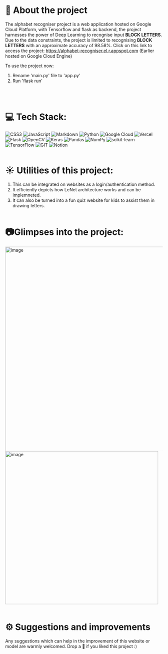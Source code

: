 # 📝 About the project
The alphabet recogniser project is a web application hosted on Google Cloud Platform, with Tensorflow and flask as backend, the project harnesses the power of Deep Learning
to recognise input **BLOCK LETTERS**. Due to the data constraints, the project is limited to recognising **BLOCK LETTERS** with an approximate accuracy of 98.58%. Click on
this link to access the project: https://alphabet-recogniser.el.r.appspot.com (Earlier hosted on Google Cloud Engine)

To use the project now: 
1) Rename 'main.py' file to 'app.py'
2) Run 'flask run'

<br></br>
# 💻 Tech Stack:
![CSS3](https://img.shields.io/badge/css3-%231572B6.svg?style=for-the-badge&logo=css3&logoColor=white) ![JavaScript](https://img.shields.io/badge/javascript-%23323330.svg?style=for-the-badge&logo=javascript&logoColor=%23F7DF1E) ![Markdown](https://img.shields.io/badge/markdown-%23000000.svg?style=for-the-badge&logo=markdown&logoColor=white) ![Python](https://img.shields.io/badge/python-3670A0?style=for-the-badge&logo=python&logoColor=ffdd54) ![Google Cloud](https://img.shields.io/badge/GoogleCloud-%234285F4.svg?style=for-the-badge&logo=google-cloud&logoColor=white) ![Vercel](https://img.shields.io/badge/vercel-%23000000.svg?style=for-the-badge&logo=vercel&logoColor=white) ![Flask](https://img.shields.io/badge/flask-%23000.svg?style=for-the-badge&logo=flask&logoColor=white) ![OpenCV](https://img.shields.io/badge/opencv-%23white.svg?style=for-the-badge&logo=opencv&logoColor=white) ![Keras](https://img.shields.io/badge/Keras-%23D00000.svg?style=for-the-badge&logo=Keras&logoColor=white) ![Pandas](https://img.shields.io/badge/pandas-%23150458.svg?style=for-the-badge&logo=pandas&logoColor=white) ![NumPy](https://img.shields.io/badge/numpy-%23013243.svg?style=for-the-badge&logo=numpy&logoColor=white) ![scikit-learn](https://img.shields.io/badge/scikit--learn-%23F7931E.svg?style=for-the-badge&logo=scikit-learn&logoColor=white) ![TensorFlow](https://img.shields.io/badge/TensorFlow-%23FF6F00.svg?style=for-the-badge&logo=TensorFlow&logoColor=white) ![GIT](https://img.shields.io/badge/Git-fc6d26?style=for-the-badge&logo=git&logoColor=white) ![Notion](https://img.shields.io/badge/Notion-%23000000.svg?style=for-the-badge&logo=notion&logoColor=white)
<br></br>
# ☀️ Utilities of this project:
1. This can be integrated on websites as a login/authentication method.
2. It efficiently depicts how LeNet architecture works and can be implemneted.
3. It can also be turned into a fun quiz website for kids to assist them in drawing letters.
<br></br>
# 📷Glimpses into the project:
<img width="653" alt="image" src="https://github.com/aarushiksk/Alphabet-Recogniser/assets/92772439/6567c079-1c87-4cdb-9863-b0a4f6dfe06c">
<img width="489" alt="image" src="https://github.com/aarushiksk/Alphabet-Recogniser/assets/92772439/7098d44e-9566-42a7-9098-4515121588d3">
<br></br>

# ⚙️ Suggestions and improvements
Any suggestions which can help in the improvement of this website or model are warmly welcomed. Drop a 🌟 if you liked this project :)

